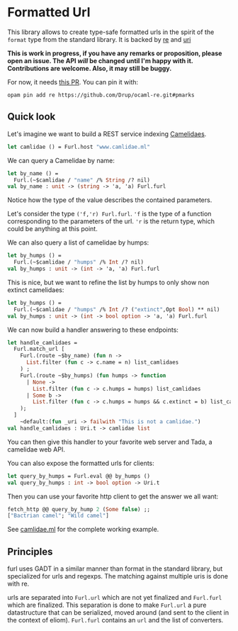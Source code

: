 # Formatted Url

This library allows to create type-safe formatted urls in the spirit of the
`format` type from the standard library. It is backed by [re][re] and [uri][uri]

[re]: https://github.com/ocaml/ocaml-re
[uri]: https://github.com/mirage/ocaml-uri

**This is work in progress, if you have any remarks or proposition, please open an issue. The API _will_ be changed until I'm happy with it. Contributions are welcome. Also, it may still be buggy.**

For now, it needs [this PR](https://github.com/ocaml/ocaml-re/pull/58). You can pin it with:
```
opam pin add re https://github.com/Drup/ocaml-re.git#pmarks
```

## Quick look

Let's imagine we want to build a REST service indexing [Camelidaes](https://species.wikimedia.org/wiki/Camelidae).

```ocaml
let camlidae () = Furl.host "www.camlidae.ml"
```

We can query a Camelidae by name:
```ocaml
let by_name () =
  Furl.(~$camlidae / "name" /% String /? nil)
val by_name : unit -> (string -> 'a, 'a) Furl.furl
```

Notice how the type of the value describes the contained parameters.

Let's consider the type `('f,'r) Furl.furl`. `'f` is the type of a function
corresponding to the parameters of the url. `'r` is the return type, which could be anything at this point.

We can also query a list of camelidae by humps:
```ocaml
let by_humps () =
  Furl.(~$camlidae / "humps" /% Int /? nil)
val by_humps : unit -> (int -> 'a, 'a) Furl.furl
```

This is nice, but we want to refine the list by humps to only show non extinct camelidaes:
```ocaml
let by_humps () =
  Furl.(~$camlidae / "humps" /% Int /? ("extinct",Opt Bool) ** nil)
val by_humps : unit -> (int -> bool option -> 'a, 'a) Furl.furl
```

We can now build a handler answering to these endpoints:

```ocaml
let handle_camlidaes =
  Furl.match_url [
    Furl.(route ~$by_name) (fun n ->
      List.filter (fun c -> c.name = n) list_camlidaes
    ) ;
    Furl.(route ~$by_humps) (fun humps -> function
      | None ->
        List.filter (fun c -> c.humps = humps) list_camlidaes
      | Some b ->
        List.filter (fun c -> c.humps = humps && c.extinct = b) list_camlidaes
    );
  ]
    ~default:(fun _uri -> failwith "This is not a camlidae.")
val handle_camlidaes : Uri.t -> camlidae list
```

You can then give this handler to your favorite web server and Tada, a camelidae web API.

You can also expose the formatted urls for clients:
```ocaml
let query_by_humps = Furl.eval @@ by_humps ()
val query_by_humps : int -> bool option -> Uri.t
```

Then you can use your favorite http client to get the answer we all want:
```ocaml
fetch_http @@ query_by_hump 2 (Some false) ;;
["Bactrian camel"; "Wild camel"]
```

See [camlidae.ml](test/camlidae.ml) for the complete working example.

## Principles

furl uses GADT in a similar manner than format in the standard library, but specialized for urls and regexps. The matching against multiple uris is done with re.

urls are separated into `Furl.url` which are not yet finalized and `Furl.furl` which are finalized. This separation is done to make `Furl.url` a pure datastructure that can be serialized, moved around (and sent to the client in the context of eliom). `Furl.furl` contains an `url` and the list of converters.
